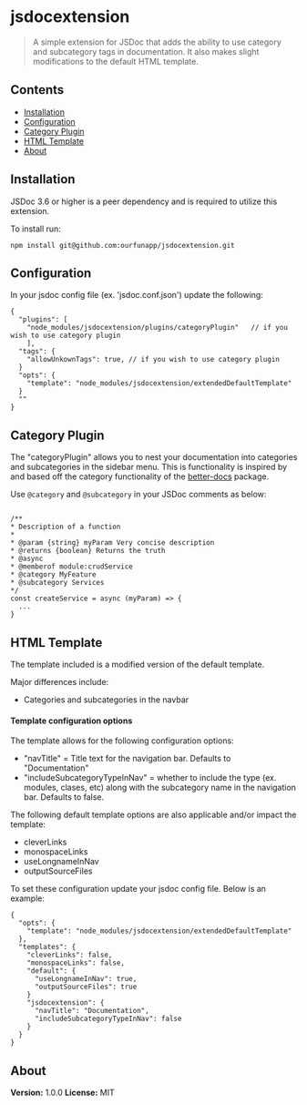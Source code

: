 # jsdocextension

> A simple extension for JSDoc that adds the ability to use category and subcategory tags in documentation. It also makes slight modifications to the default HTML template.

## Contents

- [Installation](#installation)
- [Configuration](#configuration)
- [Category Plugin](#category-plugin)
- [HTML Template](#html-template)
- [About](#about)

## Installation

JSDoc 3.6 or higher is a peer dependency and is required to utilize this extension.

To install run:

```
npm install git@github.com:ourfunapp/jsdocextension.git
```

## Configuration

In your jsdoc config file (ex. 'jsdoc.conf.json') update the following:

```
{
  "plugins": [
    "node_modules/jsdocextension/plugins/categoryPlugin"   // if you wish to use category plugin
    ],
  "tags": {
    "allowUnkownTags": true, // if you wish to use category plugin
  }
  "opts": {
    "template": "node_modules/jsdocextension/extendedDefaultTemplate"
  }
  ""
}
```

## Category Plugin

The "categoryPlugin" allows you to nest your documentation into categories and subcategories in the sidebar menu.
This is functionality is inspired by and based off the category functionality of the [better-docs](https://github.com/SoftwareBrothers/better-docs) package.

Use `@category` and `@subcategory` in your JSDoc comments as below:

```

/**
* Description of a function
*
* @param {string} myParam Very concise description
* @returns {boolean} Returns the truth
* @async
* @memberof module:crudService
* @category MyFeature
* @subcategory Services
*/
const createService = async (myParam) => {
  ...
}

```

## HTML Template

The template included is a modified version of the default template.

Major differences include:

- Categories and subcategories in the navbar

#### Template configuration options

The template allows for the following configuration options:

- "navTitle" = Title text for the navigation bar. Defaults to "Documentation"
- "includeSubcategoryTypeInNav" = whether to include the type (ex. modules, clases, etc) along with the subcategory name in the navigation bar. Defaults to false.

The following default template options are also applicable and/or impact the template:

- cleverLinks
- monospaceLinks
- useLongnameInNav
- outputSourceFiles

To set these configuration update your jsdoc config file. Below is an example:

```
{
  "opts": {
    "template": "node_modules/jsdocextension/extendedDefaultTemplate"
  },
  "templates": {
    "cleverLinks": false,
    "monospaceLinks": false,
    "default": {
      "useLongnameInNav": true,
      "outputSourceFiles": true
    }
    "jsdocextension": {
      "navTitle": "Documentation",
      "includeSubcategoryTypeInNav": false
    }
  }
}
```

## About

**Version:** 1.0.0
**License:** MIT
